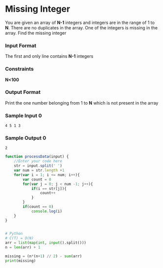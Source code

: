# Missing Integer

You are given an array of **N-1** integers and integers are in the range of 1 to **N**. There are no duplicates in the array. One of the integers is missing in the array. Find the missing integer

### Input Format

The first and only line contains **N-1** integers

### Constraints

**N<100**

### Output Format

Print the one number belonging from 1 to **N** which is not present in the array

### Sample Input 0

```
4 5 1 3
```

### Sample Output 0
```
2
```

```javascript
function processData(input) {
    //Enter your code here
    str = input.split(' ')
    var num = str.length +1
    for(var i = 1; i <= num; i++){
        var count = 0
        for(var j = 0; j < num -1; j++){
            if(i == str[j]){
                count++
            }
        }
        if(count == 0)
            console.log(i)
    }
} 
     
```
```python
# Python
# C(T) = O(N)
arr = list(map(int, input().split()))
n = len(arr) + 1

missing = (n*(n+1) // 2) - sum(arr)
print(missing)


```

